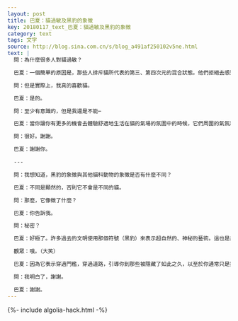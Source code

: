 ```yaml
---
layout: post
title: 巴夏：貓過敏及黑豹的象徵
key: 20180117_text_巴夏：貓過敏及黑豹的象徵
category: text
tags: 文字
source: http://blog.sina.com.cn/s/blog_a491af250102v5ne.html
text: |
  問：為什麼很多人對貓過敏？

  巴夏：一個簡單的原因是，那些人排斥貓所代表的第三、第四次元的混合狀態。他們拒絕去感知所有那些不同的次元，所以也拒絕代表了那種感知能力的象徵（貓）。

  問：但是實際上，我真的喜歡貓。

  巴夏：是的。

  問：至少有意識的，但是我還是不能⋯

  巴夏：當你讓你有更多的機會去體驗舒適地生活在貓的氣場的氛圍中的時候，它們周圍的氣氛將不會打擾你。你把這種氣氛當成自己的氣氛。

  問：很好。謝謝。

  巴夏：謝謝你。

  ---

  問：我想知道，黑豹的象徵與其他貓科動物的象徵是否有什麼不同？

  巴夏：不同是顯然的，否則它不會是不同的貓。

  問：那麼，它像徵了什麼？

  巴夏：你告訴我。

  問：秘密？

  巴夏：好極了。許多過去的文明使用那個符號（黑豹）來表示超自然的、神秘的藝術。這也是為什麼你們仍然會有一隻黑貓在你面前穿過感覺。

  觀眾：哦。（大笑）

  巴夏：因為它表示穿過門檻，穿過道路，引導你到那些被隱藏了如此之久，以至於你通常只是把一個可怕的附著物與之關聯起來的你的其他部分。

  問：我明白了，謝謝。

  巴夏：謝謝。
---
```


{%- include algolia-hack.html -%}
